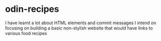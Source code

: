 # odin-recipes
I have learnt a lot about HTML elements and commit messages
I intend on focusing on building a basic non-stylish website that would have links to various food recipes 